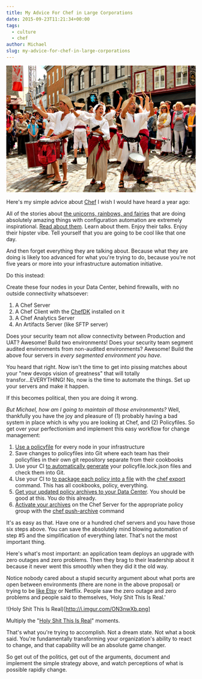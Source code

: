 ```yaml
---
title: My Advice For Chef in Large Corporations
date: 2015-09-23T11:21:34+00:00
tags:
  - culture
  - chef
author: Michael
slug: my-advice-for-chef-in-large-corporations
---
```

<div class="full-width">
  <img src="/images/feature-my-advice-for-chef-in-large-corporations.jpg" alt="Advice for Chef" />
</div>

Here's my simple advice about [Chef](/intrinsic-motivators-leading-to-chef/) I wish I would have heard a year ago:

All of the stories about [the unicorns, rainbows, and fairies](http://www.itskeptic.org/content/devops-unicorns-horses-and-mules) that are doing absolutely amazing things with configuration automation are extremely inspirational. [Read about them](/customizing-chef-book-review/). Learn about them. Enjoy their talks. Enjoy their hipster vibe. Tell yourself that you are going to be cool like that one day.

And then forget everything they are talking about. Because what they are doing is likely too advanced for what you're trying to do, because you're not five years or more into your infrastructure automation initiative.



Do this instead:

Create these four nodes in your Data Center, behind firewalls, with no outside connectivity whatsoever:

  1. A Chef Server
  2. A Chef Client with the [ChefDK](https://downloads.chef.io/chef-dk/) installed on it
  3. A Chef Analytics Server
  4. An Artifacts Server (like SFTP server)

Does your security team not allow connectivity between Production and UAT? Awesome! Build two environments! Does your security team segment audited environments from non-audited environments? Awesome! Build the above four servers in _every segmented environment you have_.

You heard that right. Now isn't the time to get into pissing matches about your "new devops vision of greatness" that will totally transfor...EVERYTHING! No, now is the time to automate the things. Set up your servers and make it happen.

If this becomes political, then you are doing it wrong.

_But Michael, how am I going to maintain all those environments?_ Well, thankfully you have the joy and pleasure of (1) probably having a bad system in place which is why you are looking at Chef, and (2) Policyfiles. So get over your perfectionism and implement this easy workflow for change management:

  1. [Use a policyfile](https://docs.chef.io/config_rb_policyfile.html) for every node in your infrastructure
  2. Save changes to policyfiles into Git where each team has their policyfiles in their own git repository separate from their cookbooks
  3. Use your CI [to automatically generate](https://docs.chef.io/ctl_chef.html#chef-install) your policyfile.lock.json files and check them into Git.
  4. Use your CI to [to package each policy into a file](https://docs.chef.io/ctl_chef.html#chef-export) with the [chef export](https://docs.chef.io/ctl_chef.html#chef-export) command. This has all cookbooks, policy, everything.
  5. [Get your updated policy archives to your Data Center](http://lmgtfy.com/?q=how+to+transfer+a+file+from+one+place+to+another). You should be good at this. You do this already.
  6. [Activate your archives](https://docs.chef.io/ctl_chef.html#chef-push-archive) on the Chef Server for the appropriate policy group with the [chef push-archive](https://docs.chef.io/ctl_chef.html#chef-push-archive) command

It's as easy as that. Have one or a hundred chef servers and you have those six steps above. You can save the absolutely mind blowing automation of step #5 and the simplification of everything later. That's not the most important thing.

Here's what's most important: an application team deploys an upgrade with zero outages and zero problems. Then they brag to their leadership about it because it never went this smoothly when they did it the old way.

Notice nobody cared about a stupid security argument about what ports are open between environments (there are none in the above proposal) or trying to be [like Etsy](https://codeascraft.com/) or Netflix. People saw the zero outage and zero problems and people said to themselves, &#8216;Holy Shit This Is Real.'

!(Holy Shit This Is Real)[http://i.imgur.com/ON3nwXb.png]

Multiply the "[Holy Shit This Is Real](http://imgur.com/ON3nwXb)" moments.

That's what you're trying to accomplish. Not a dream state. Not what a book said. You're fundamentally transforming your organization's ability to react to change, and that capability will be an absolute game changer.

So get out of the politics, get out of the arguments, document and implement the simple strategy above, and watch perceptions of what is possible rapidly change.